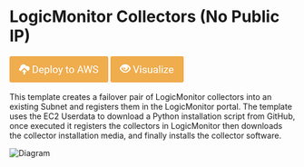 # LogicMonitor Collectors (No Public IP)

[![Deploy to AWS](/Images/aws_deploy.png)](https://console.aws.amazon.com/cloudformation/home?region=eu-west-2/stacks/new?stackName=ANS-LogicMonitor-Collectors&templateURL=template_location)
[![Deploy to AWS](/Images/aws_view.png)](https://console.aws.amazon.com/cloudformation/designer/home?region=eu-west-2&&templateUrl=template_location)

This template creates a failover pair of LogicMonitor collectors into an existing Subnet and registers them in the LogicMonitor portal. The template uses the EC2 Userdata to download a Python installation script from GitHub, once executed it registers the collectors in LogicMonitor then downloads the collector installation media, and finally installs the collector software. 

![Diagram](/LogicMonitor-Collector-Existing-No-PublicIP/CreateLMCollector.png)


